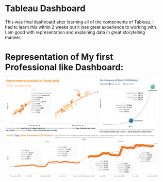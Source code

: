 # Tableau Dashboard

This was final dashboard after learning all of the components of Tableau. I had to learn this within 2 weeks but it was great experience to working with. I am good with representation and explaining data in great storytelling manner.

# Representation of My first Professional like Dashboard:

![code](https://raw.githubusercontent.com/Mxnxn/tableau-coffee-chain-analysis/master/DASHBOARD.png)
